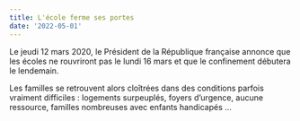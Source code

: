 ```yaml
---
title: L'école ferme ses portes
date: '2022-05-01'
---
```

Le jeudi 12 mars 2020, le Président de la République française annonce que les écoles ne rouvriront pas le lundi 16 mars et que le confinement débutera le lendemain.

Les familles se retrouvent alors cloîtrées dans des conditions parfois vraiment difficiles : logements surpeuplés, foyers d’urgence, aucune ressource, familles nombreuses avec enfants handicapés …